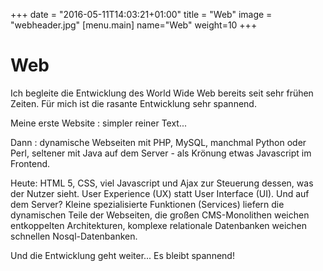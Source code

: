 +++
date = "2016-05-11T14:03:21+01:00"
title = "Web"
image = "webheader.jpg"
[menu.main]
    name="Web"
	weight=10
+++

# Web

Ich begleite die Entwicklung des World Wide Web bereits seit sehr frühen Zeiten. Für mich ist die rasante Entwicklung sehr spannend. 

Meine erste Website : simpler reiner Text... 

Dann : dynamische Webseiten mit PHP,  MySQL, manchmal Python oder Perl, seltener mit Java auf dem Server - als Krönung etwas Javascript im Frontend. 

Heute: HTML 5, CSS,  viel Javascript und Ajax zur Steuerung dessen, was der Nutzer sieht. User Experience (UX) statt User Interface (UI). Und auf dem Server? Kleine spezialisierte Funktionen (Services) liefern die dynamischen Teile der Webseiten, die großen CMS-Monolithen weichen entkoppelten Architekturen, komplexe relationale Datenbanken weichen schnellen Nosql-Datenbanken. 

Und die Entwicklung geht weiter...  Es bleibt spannend! 